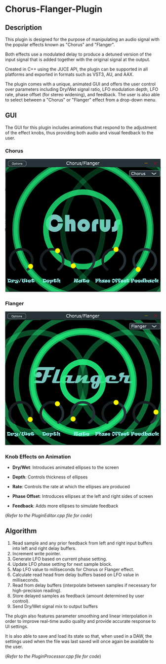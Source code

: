 # Chorus-Flanger-Plugin
## Description
This plugin is designed for the purpose of manipulating an audio signal with the popular effects known as "Chorus" and "Flanger".

Both effects use a modulated delay to produce a detuned version of the input signal that is added together with the original signal at the output.

Created in C++ using the JUCE API, the plugin can be supported in all platforms and exported in formats such as VST3, AU, and AAX.

The plugin comes with a unique, animated GUI and offers the user control over parameters including Dry/Wet signal ratio, LFO modulation depth, LFO rate, phase offset (for stereo widening), and feedback.  The user is also able to select between a "Chorus" or "Flanger" effect from a drop-down menu.

## GUI
The GUI for this plugin includes animations that respond to the adjustment of the effect knobs, thus providing both audio and visual feedback to the user.

### Chorus
![](Chorus.PNG)

### Flanger
![](Flanger.PNG)

### Knob Effects on Animation
- **Dry/Wet**: Introduces animated ellipses to the screen

- **Depth**: Controls thickness of ellipses

- **Rate**: Controls the rate at which the ellipses are produced

- **Phase Offset**: Introduces ellipses at the left and right sides of screen

- **Feedback**: Adds more ellipses to simulate feedback

(*Refer to the PluginEditor.cpp file for code*)

## Algorithm

1. Read sample and any prior feedback from left and right input buffers into left and right delay buffers.
2. Increment write pointer.
3. Generate LFO based on current phase setting.
4. Update LFO phase setting for next sample block.
5. Map LFO value to milliseconds for Chorus or Flanger effect.
6. Calculate read head from delay buffers based on LFO value in milliseconds.
7. Read from delay buffers (interpolate between samples if necessary for high-precision reading).
8. Store delayed samples as feedback (amount determined by user control).
9. Send Dry/Wet signal mix to output buffers

The plugin also features parameter smoothing and linear interpolation in order to improve real-time audio quality and provide
accurate response to UI settings.

It is also able to save and load its state so that, when used in a DAW, the settings used when the file was last saved will
once again be available to the user.

(*Refer to the PluginProcessor.cpp file for code*)
